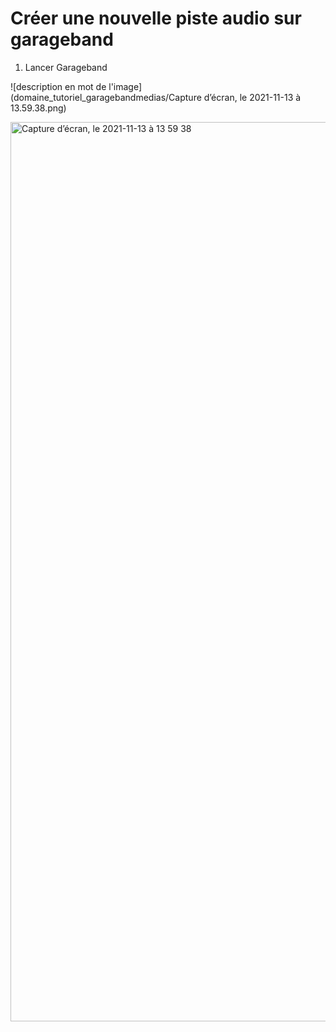 # Créer une nouvelle piste audio sur garageband
1. Lancer Garageband

![description en mot de l'image](domaine_tutoriel_garagebandmedias/Capture d’écran, le 2021-11-13 à 13.59.38.png)

<img width="1439" alt="Capture d’écran, le 2021-11-13 à 13 59 38" src="https://user-images.githubusercontent.com/93773484/141656911-d3454a5d-d222-4c6d-9d95-72a97265473e.png">
